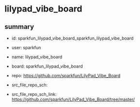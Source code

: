 # lilypad_vibe_board
 
## summary 
* id: sparkfun_lilypad_vibe_board_sparkfun_lilypad_vibe_board
* user: sparkfun
* name: lilypad_vibe_board
* board: sparkfun_lilypad_vibe_board
* repo: https://github.com/sparkfun/LilyPad_Vibe_Board



* src_file_repo_sch: 
* src_file_repo_sch_link: https://github.com/sparkfun/LilyPad_Vibe_Board/tree/master/






